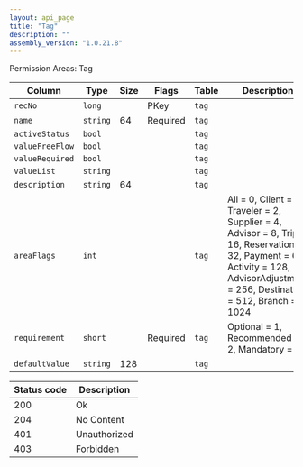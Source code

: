 ```yaml
---
layout: api_page
title: "Tag"
description: ""
assembly_version: "1.0.21.8"
---
```




Permission Areas: Tag

| Column | Type | Size | Flags | Table | Description |
| ------ | ---- | ---- | ----- | ----- | ----------- |
| `recNo` | `long` |  | PKey | `tag` | 
| `name` | `string` | 64 | Required | `tag` | 
| `activeStatus` | `bool` |  |  | `tag` | 
| `valueFreeFlow` | `bool` |  |  | `tag` | 
| `valueRequired` | `bool` |  |  | `tag` | 
| `valueList` | `string` |  |  | `tag` | 
| `description` | `string` | 64 |  | `tag` | 
| `areaFlags` | `int` |  |  | `tag` | All = 0, Client = 1, Traveler = 2, Supplier = 4, Advisor = 8, Trip = 16, Reservation = 32, Payment = 64, Activity = 128, AdvisorAdjustment = 256, Destination = 512, Branch = 1024
| `requirement` | `short` |  | Required | `tag` | Optional = 1, Recommended = 2, Mandatory = 3
| `defaultValue` | `string` | 128 |  | `tag` | 

| Status code | Description |
| ----------- | ----------- |
| 200 | Ok |
| 204 | No Content |
| 401 | Unauthorized |
| 403 | Forbidden |


